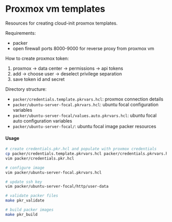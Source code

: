 # Proxmox vm templates

Resources for creating cloud-init proxmox templates.

Requirements:
- packer
- open firewall ports 8000-9000 for reverse proxy from proxmox vm

How to create proxmox token:
1. proxmox -> data center -> permissions -> api tokens
2. add -> choose user -> deselect privilege separation
3. save token id and secret

Directory structure:
- `packer/credentials.template.pkrvars.hcl`: proxmox connection details
- `packer/ubuntu-server-focal.pkrvars.hcl`: ubuntu focal configuration variables
- `packer/ubuntu-server-focal/values.auto.pkrvars.hcl`: ubuntu focal auto configuration variables
- `packer/ubuntu-server-focal/`: ubuntu focal image packer resources

#### Usage
```bash
# create credentials.pkr.hcl and populate with proxmox credentials
cp packer/credentials.template.pkrvars.hcl packer/credentials.pkrvars.hcl && chmod 600 packer/credentials.pkrvars.hcl
vim packer/credentials.pkr.hcl

# configure image
vim packer/ubuntu-server-focal.pkrvars.hcl

# update ssh key
vim packer/ubuntu-server-focal/http/user-data

# validate packer files
make pkr_validate

# build packer images
make pkr_build
```
